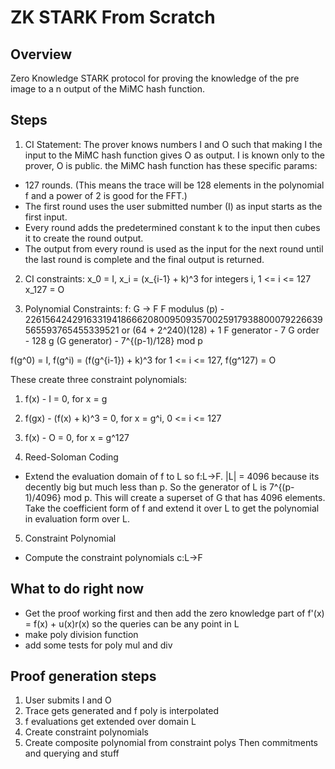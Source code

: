 # ZK STARK From Scratch

## Overview
Zero Knowledge STARK protocol for proving the knowledge of the pre image to a n output of the MiMC hash function.

## Steps
1. CI Statement:
The prover knows numbers I and O such that making I the input to the MiMC hash function gives O as output. I is known only to the prover, O is public. the MiMC hash function has these specific params:
- 127 rounds. (This means the trace will be 128 elements in the polynomial f and a power of 2 is good for the FFT.)
- The first round uses the user submitted number (I) as input starts as the first input.
- Every round adds the predetermined constant k to the input then cubes it to create the round output.
- The output from every round is used as the input for the next round until the last round is complete and the final output is returned.

2. CI constraints:
x_0 = I,
x_i = (x_{i-1} + k)^3 for integers i, 1 <= i <= 127
x_127 = O

3. Polynomial Constraints:
f: G -> F
F modulus (p) - 226156424291633194186662080095093570025917938800079226639565593765455339521 or (64 + 2^240)(128) + 1
F generator - 7
G order - 128
g (G generator) - 7^{(p-1)/128} mod p

f(g^0) = I,
f(g^i) = (f(g^{i-1}) + k)^3 for 1 <= i <= 127,
f(g^127) = O

These create three constraint polynomials:
1. f(x) - I = 0, for x = g
2. f(gx) - (f(x) + k)^3 = 0, for x = g^i, 0 <= i <= 127
3. f(x) - O = 0, for x = g^127

4. Reed-Soloman Coding
- Extend the evaluation domain of f to L so f:L->F.
|L| = 4096 because its decently big but much less than p.
So the generator of L is 7^{(p-1)/4096} mod p. This will create a superset of G that has 4096 elements.
Take the coefficient form of f and extend it over L to get the polynomial in evaluation form over L.

5. Constraint Polynomial
- Compute the constraint polynomials c:L->F

## What to do right now
- Get the proof working first and then add the zero knowledge part of f'(x) = f(x) + u(x)r(x) so the queries can be any point in L
- make poly division function
- add some tests for poly mul and div

## Proof generation steps
1. User submits I and O
2. Trace gets generated and f poly is interpolated
3. f evaluations get extended over domain L
4. Create constraint polynomials
5. Create composite polynomial from constraint polys
Then commitments and querying and stuff